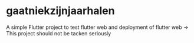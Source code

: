 # gaatniekzijnjaarhalen

A simple Flutter project to test flutter web and deployment of flutter web -> This project should not be tacken seriously

